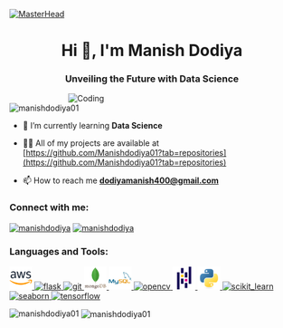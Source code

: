 [![MasterHead](https://giphy.com/gifs/animation-ryan-seslow-3osxYc2axjCJNsCXyE)](https://manishdodiya01.io)
<h1 align="center">Hi 👋, I'm Manish Dodiya</h1>
<h3 align="center">Unveiling the Future with Data Science</h3>
<img align='right' alt='Coding' width='400' src="https://giphy.com/gifs/pudgypenguins-lie-dev-data-doesnt-LaVp0AyqR5bGsC5Cbm"

<p align="left"> <img src="https://komarev.com/ghpvc/?username=manishdodiya01&label=Profile%20views&color=0e75b6&style=flat" alt="manishdodiya01" /> </p>

- 🌱 I’m currently learning **Data Science**

- 👨‍💻 All of my projects are available at [https://github.com/Manishdodiya01?tab=repositories](https://github.com/Manishdodiya01?tab=repositories)

- 📫 How to reach me **dodiyamanish400@gmail.com**

<h3 align="left">Connect with me:</h3>
<p align="left">
<a href="https://linkedin.com/in/manishdodiya" target="blank"><img align="center" src="https://raw.githubusercontent.com/rahuldkjain/github-profile-readme-generator/master/src/images/icons/Social/linked-in-alt.svg" alt="manishdodiya" height="30" width="40" /></a>
<a href="https://kaggle.com/manishdodiya" target="blank"><img align="center" src="https://raw.githubusercontent.com/rahuldkjain/github-profile-readme-generator/master/src/images/icons/Social/kaggle.svg" alt="manishdodiya" height="30" width="40" /></a>
</p>

<h3 align="left">Languages and Tools:</h3>
<p align="left"> <a href="https://aws.amazon.com" target="_blank" rel="noreferrer"> <img src="https://raw.githubusercontent.com/devicons/devicon/master/icons/amazonwebservices/amazonwebservices-original-wordmark.svg" alt="aws" width="40" height="40"/> </a> <a href="https://flask.palletsprojects.com/" target="_blank" rel="noreferrer"> <img src="https://www.vectorlogo.zone/logos/pocoo_flask/pocoo_flask-icon.svg" alt="flask" width="40" height="40"/> </a> <a href="https://git-scm.com/" target="_blank" rel="noreferrer"> <img src="https://www.vectorlogo.zone/logos/git-scm/git-scm-icon.svg" alt="git" width="40" height="40"/> </a> <a href="https://www.mongodb.com/" target="_blank" rel="noreferrer"> <img src="https://raw.githubusercontent.com/devicons/devicon/master/icons/mongodb/mongodb-original-wordmark.svg" alt="mongodb" width="40" height="40"/> </a> <a href="https://www.mysql.com/" target="_blank" rel="noreferrer"> <img src="https://raw.githubusercontent.com/devicons/devicon/master/icons/mysql/mysql-original-wordmark.svg" alt="mysql" width="40" height="40"/> </a> <a href="https://opencv.org/" target="_blank" rel="noreferrer"> <img src="https://www.vectorlogo.zone/logos/opencv/opencv-icon.svg" alt="opencv" width="40" height="40"/> </a> <a href="https://pandas.pydata.org/" target="_blank" rel="noreferrer"> <img src="https://raw.githubusercontent.com/devicons/devicon/2ae2a900d2f041da66e950e4d48052658d850630/icons/pandas/pandas-original.svg" alt="pandas" width="40" height="40"/> </a> <a href="https://www.python.org" target="_blank" rel="noreferrer"> <img src="https://raw.githubusercontent.com/devicons/devicon/master/icons/python/python-original.svg" alt="python" width="40" height="40"/> </a> <a href="https://scikit-learn.org/" target="_blank" rel="noreferrer"> <img src="https://upload.wikimedia.org/wikipedia/commons/0/05/Scikit_learn_logo_small.svg" alt="scikit_learn" width="40" height="40"/> </a> <a href="https://seaborn.pydata.org/" target="_blank" rel="noreferrer"> <img src="https://seaborn.pydata.org/_images/logo-mark-lightbg.svg" alt="seaborn" width="40" height="40"/> </a> <a href="https://www.tensorflow.org" target="_blank" rel="noreferrer"> <img src="https://www.vectorlogo.zone/logos/tensorflow/tensorflow-icon.svg" alt="tensorflow" width="40" height="40"/> </a> </p>

<p><img align="left" src="https://github-readme-stats.vercel.app/api/top-langs?username=manishdodiya01&show_icons=true&locale=en&layout=compact" alt="manishdodiya01" /></p>

<p>&nbsp;<img align="center" src="https://github-readme-stats.vercel.app/api?username=manishdodiya01&show_icons=true&locale=en" alt="manishdodiya01" /></p>

